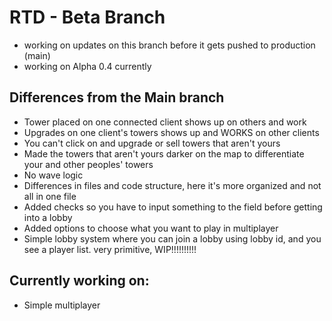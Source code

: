 # RTD - Beta Branch
- working on updates on this branch before it gets pushed to production (main)
- working on Alpha 0.4 currently

## Differences from the Main branch 
- Tower placed on one connected client shows up on others and work
- Upgrades on one client's towers shows up and WORKS on other clients
- You can't click on and upgrade or sell towers that aren't yours
- Made the towers that aren't yours darker on the map to differentiate your and other peoples' towers
- No wave logic
- Differences in files and code structure, here it's more organized and not all in one file
- Added checks so you have to input something to the field before getting into a lobby
- Added options to choose what you want to play in multiplayer
- Simple lobby system where you can join a lobby using lobby id, and you see a player list. very primitive, WIP!!!!!!!!!!

## Currently working on:
- Simple multiplayer